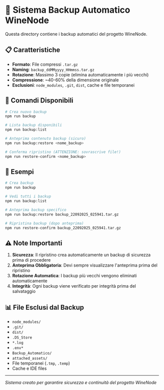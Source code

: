 # 🔄 Sistema Backup Automatico WineNode

Questa directory contiene i backup automatici del progetto WineNode.

## 📋 Caratteristiche

- **Formato**: File compressi `.tar.gz`
- **Naming**: `backup_ddMMyyyy_HHmmss.tar.gz`
- **Rotazione**: Massimo 3 copie (elimina automaticamente i più vecchi)
- **Compressione**: ~40-60% della dimensione originale
- **Esclusioni**: `node_modules`, `.git`, `dist`, cache e file temporanei

## 🚀 Comandi Disponibili

```bash
# Crea nuovo backup
npm run backup

# Lista backup disponibili
npm run backup:list

# Anteprima contenuto backup (sicuro)
npm run backup:restore <nome_backup>

# Conferma ripristino (ATTENZIONE: sovrascrive file!)
npm run restore-confirm <nome_backup>
```

## 📝 Esempi

```bash
# Crea backup
npm run backup

# Vedi tutti i backup
npm run backup:list

# Anteprima backup specifico
npm run backup:restore backup_22092025_025941.tar.gz

# Ripristina backup (dopo anteprima)
npm run restore-confirm backup_22092025_025941.tar.gz
```

## ⚠️ Note Importanti

1. **Sicurezza**: Il ripristino crea automaticamente un backup di sicurezza prima di procedere
2. **Anteprima Obbligatoria**: Devi sempre visualizzare l'anteprima prima del ripristino
3. **Rotazione Automatica**: I backup più vecchi vengono eliminati automaticamente
4. **Integrità**: Ogni backup viene verificato per integrità prima del salvataggio

## 📊 File Esclusi dal Backup

- `node_modules/`
- `.git/`
- `dist/`
- `.DS_Store`
- `*.log`
- `.env*`
- `Backup_Automatico/`
- `attached_assets/`
- File temporanei (`.tmp`, `.temp`)
- Cache e IDE files

---
*Sistema creato per garantire sicurezza e continuità del progetto WineNode*
